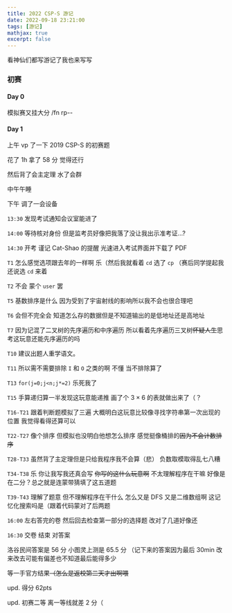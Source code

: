 ```yaml
---
title: 2022 CSP-S 游记
date: 2022-09-18 23:21:00
tags: [游记]
mathjax: true
excerpt: false
---
```




看神仙们都写游记了我也来写写

### 初赛

#### Day 0

模拟赛又挂大分 /fn rp--

#### Day 1

上午 vp 了一下 2019 CSP-S 的初赛题

花了 1h 拿了 58 分 觉得还行

然后背了会主定理 水了会群

中午午睡

下午 调了一会设备

$\texttt{13:30}$ 发现考试通知会议室能进了

$\texttt{14:00}$ 等待核对身份 但是监考员好像把我落了没让我出示准考证...?

$\texttt{14:30}$ 开考 谨记 Cat-Shao 的提醒 光速进入考试界面并下载了 PDF

$\texttt{T1}$ 怎么感觉选项跟去年的一样啊 乐（然后我就看着 `cd` 选了 `cp` （赛后同学提起我还说选 `cd` 来着

$\texttt{T2}$ 不会 蒙个 `user` 罢

$\texttt{T5}$ 基数排序是什么 因为受到了宇宙射线的影响所以我不会也很合理吧

$\texttt{T6}$ 会但不完全会 知道怎么存的数据但是不知道输出的是低地址还是高地址

$\texttt{T7}$ 因为记混了二叉树的先序遍历和中序遍历 所以看着先序遍历三叉树~~怀疑人生~~思考这玩意还能先序遍历的吗

$\texttt{T10}$ 建议出题人重学语文。

$\texttt{T11}$ 所以需不需要排除 `I` 和 `O` 之类的啊 不懂 当不排除算了

$\texttt{T13}$ `for(j=0;j<n;j*=2)` 乐死我了

$\texttt{T15}$ 手算递归算一半发现这玩意能递推 画了个 $3\times6$ 的表就做出来了（？

$\texttt{T16-T21}$ 跟着判断题模拟了三遍 大概明白这玩意比较像寻找字符串第一次出现的位置 我觉得看得还算可以

$\texttt{T22-T27}$ 像个排序 但模拟也没明白他想怎么排序 感觉挺像桶排的~~因为不会计数排序~~

$\texttt{T28-T33}$ 虽然背了主定理但是只给我程序我不会算（悲） 负数取模取得乱七八糟

$\texttt{T34-T38}$ 乐 你让我写我还真会写 ~~你写的这什么玩意啊~~ 不太理解程序在干嘛 好像是在二分？总之就是连蒙带猜填了这五道题

$\texttt{T39-T43}$ 理解了题意 但不理解程序在干什么 怎么又是 DFS 又是二维数组啊 这记忆化搜索吗是（跟着代码蒙对了后两题

$\texttt{16:00}$ 左右答完的卷 然后回去检查第一部分的选择题 改对了几道好像还

$\texttt{16:30}$ 交卷 结束 对答案

洛谷民间答案是 56 分 小图灵上测是 65.5 分 （记下来的答案因为最后 30min 改来改去可能有偏差也不知道最后能得多少

等一手官方结果~~（怎么是返校第二天才出啊喂~~

upd. 得分 62pts

upd. 初赛二等 离一等线就差 2 分（